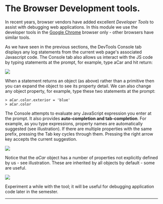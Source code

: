 # The Browser Development tools.

In recent years, browser vendors have added excellent *Developer Tools* to assist with debugging web applications. In this module we use the developer tools in the [Google Chrome][chrome] browser only - other browsers have similar tools. 

As we have seen in the previous sections, the DevTools Console tab displays any log statements from the current web page's associated Javascript code. The Console tab also allows us interact with the JS code by typing statements at the prompt, for example, type aCar and hit return:
          
![][prompt]

When a statement returns an object (as above) rather than a primitive then you can expand the object to see its property detail. We can also change any object property, for example, type these two statements at the prompt:
~~~
> aCar.color.exterior = 'blue'
> aCar.color
~~~
The Console attempts to evaluate any JavaScript expression you enter at the prompt. It also provides __auto-completion and tab-completion__. For example, as you type expressions, property names are automatically suggested (see illustration). If there are multiple properties with the same prefix, pressing the Tab key cycles through them. Pressing the right arrow key accepts the current suggestion. 

![][completion]

Notice that the *aCar* object has a number of properties not explicitly defined by us - see illustration. These are inherited by all objects by default - some are useful. 

![][properties]

Experiment a while with the tool; it will be useful for debugging application code later in the semester. 

-------------------------------------

[chrome]: https://developer.chrome.com/devtools
[devtool]: ./img/devtool.png
[console]: ./img/console.png
[prompt]: ./img/prompt.png
[completion]: ./img/completion.png
[properties]: ./img/properties.png
[expand]: ./img/expand.png
[chromeconsole]: ./img/chromeconsole.png
[assist]: ./img/assist.png
[functions]: ./img/functions.png

